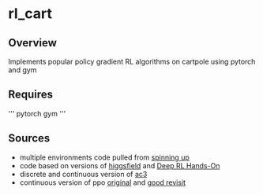 # rl_cart

## Overview
Implements popular policy gradient RL algorithms on cartpole using pytorch and gym

## Requires
'''
pytorch
gym
'''

## Sources
- multiple environments code pulled from [spinning up](https://github.com/openai/spinningup.git)
- code based on versions of [higgsfield](https://github.com/higgsfield/RL-Adventure-2.git) and [Deep RL Hands-On](https://github.com/PacktPublishing/Deep-Reinforcement-Learning-Hands-On.git)
- discrete and continuous version of [ac3](https://arxiv.org/pdf/1602.01783.pdf)
- continuous version of ppo [original](https://arxiv.org/pdf/1707.06347.pdf) and [good revisit](https://arxiv.org/pdf/2009.10897.pdf)
